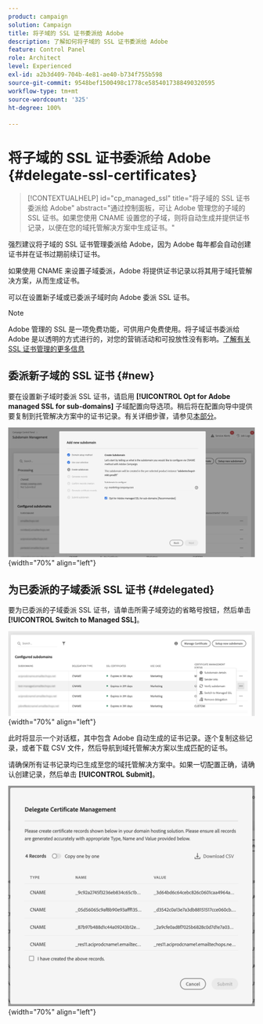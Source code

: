 ```yaml
---
product: campaign
solution: Campaign
title: 将子域的 SSL 证书委派给 Adobe
description: 了解如何将子域的 SSL 证书委派给 Adobe
feature: Control Panel
role: Architect
level: Experienced
exl-id: a2b3d409-704b-4e81-ae40-b734f755b598
source-git-commit: 9548bef1500498c1778ce5854017388490320595
workflow-type: tm+mt
source-wordcount: '325'
ht-degree: 100%

---
```


# 将子域的 SSL 证书委派给 Adobe {#delegate-ssl-certificates}

>[!CONTEXTUALHELP]
>id="cp_managed_ssl"
>title="将子域的 SSL 证书委派给 Adobe"
>abstract="通过控制面板，可让 Adobe 管理您的子域的 SSL 证书。如果您使用 CNAME 设置您的子域，则将自动生成并提供证书记录，以便在您的域托管解决方案中生成证书。"

强烈建议将子域的 SSL 证书管理委派给 Adobe，因为 Adobe 每年都会自动创建证书并在证书过期前续订证书。

如果使用 CNAME 来设置子域委派，Adobe 将提供证书记录以将其用于域托管解决方案，从而生成证书。

可以在设置新子域或已委派子域时向 Adobe 委派 SSL 证书。

>[!NOTE]
>
>Adobe 管理的 SSL 是一项免费功能，可供用户免费使用。将子域证书委派给 Adobe 是以透明的方式进行的，对您的营销活动和可投放性没有影响。[了解有关 SSL 证书管理的更多信息](monitoring-ssl-certificates.md#management)


## 委派新子域的 SSL 证书 {#new}

要在设置新子域时委派 SSL 证书，请启用 **[!UICONTROL Opt for Adobe managed SSL for sub-domains]** 子域配置向导选项。稍后将在配置向导中提供要复制到托管解决方案中的证书记录。有关详细步骤，请参见[本部分](setting-up-new-subdomain.md)。

![](assets/cname-adobe-managed.png){width="70%" align="left"}

## 为已委派的子域委派 SSL 证书 {#delegated}

要为已委派的子域委派 SSL 证书，请单击所需子域旁边的省略号按钮，然后单击 **[!UICONTROL Switch to Managed SSL]**。

![](assets/delegate-ssl-list.png){width="70%" align="left"}

此时将显示一个对话框，其中包含 Adobe 自动生成的证书记录。逐个复制这些记录，或者下载 CSV 文件，然后导航到域托管解决方案以生成匹配的证书。

请确保所有证书记录均已生成至您的域托管解决方案中。如果一切配置正确，请确认创建记录，然后单击 **[!UICONTROL Submit]**。

![](assets/delegate-ssl.png){width="70%" align="left"}
